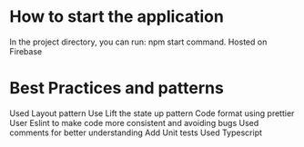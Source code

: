 # How to start the application
In the project directory, you can run: npm start command.
Hosted on Firebase

# Best Practices and patterns
Used Layout pattern
Use Lift the state up pattern
Code format using prettier
User Eslint to make code more consistent and avoiding bugs
Used comments for better understanding
Add Unit tests
Used Typescript
